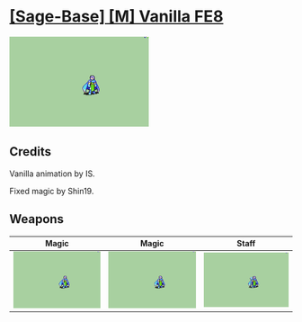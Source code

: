 # [\[Sage-Base\] \[M\] Vanilla FE8](./)

<img src="./6.%20Magic/Magic_000.png" alt="[Sage-Base] [M] Vanilla FE8 standing" />

## Credits

Vanilla animation by IS.

Fixed magic by Shin19.

## Weapons


|Magic |Magic |Staff |
|  :---: | :---: | :---: |
| <img alt="Magic animation" src="./6.%20Magic/Magic.gif" /> | <img alt="Magic animation" src="./6.%20Magic%20(Fixed)%20%7BShin19%7D/Magic.gif" /> | <img alt="Staff animation" src="./7.%20Staff/Staff.gif" /> |
